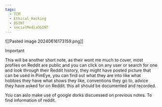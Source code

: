 ```yaml
---
tags:
  - TCM
  - Ethical_Hacking
  - OSINT
  - socialMediaOSINT
---
```

![[Pasted image 20240616173159.png]]

> [!important]
> This will be another short note, as their wont me much to cover, most profiles on Reddit are public and you can click on any user or search for one and look through their Reddit history, they might have posted picture that can be used in PimEye, you can find out what they are into like what hobbies they have what shows they like, conventions they go to, advice they have asked for on Reddit. this all should be documented and recorded. 
> 
> You can aslo make use of google dorks discuessed on previous notes. To find information of reddit.



